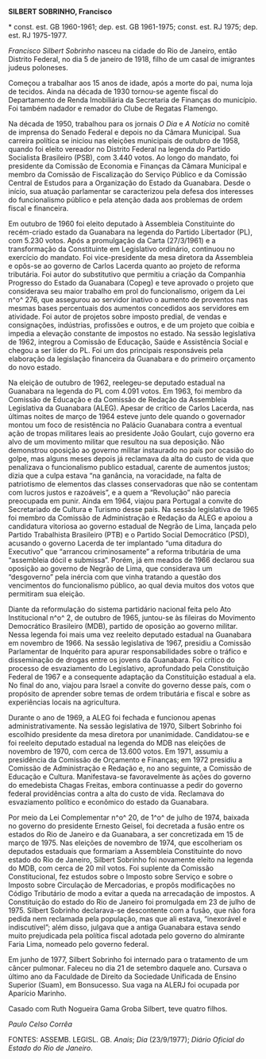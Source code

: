 **SILBERT SOBRINHO, Francisco**

\* const. est. GB 1960-1961; dep. est. GB 1961-1975; const. est. RJ
1975; dep. est. RJ 1975-1977.

*Francisco Silbert Sobrinho* nasceu na cidade do Rio de Janeiro, então
Distrito Federal, no dia 5 de janeiro de 1918, filho de um casal de
imigrantes judeus poloneses.

Começou a trabalhar aos 15 anos de idade, após a morte do pai, numa loja
de tecidos. Ainda na década de 1930 tornou-se agente fiscal do
Departamento de Renda Imobiliária da Secretaria de Finanças do
município. Foi também nadador e remador do Clube de Regatas Flamengo.

Na década de 1950, trabalhou para os jornais *O Dia* e *A Notícia* no
comitê de imprensa do Senado Federal e depois no da Câmara Municipal.
Sua carreira política se iniciou nas eleições municipais de outubro de
1958, quando foi eleito vereador no Distrito Federal na legenda do
Partido Socialista Brasileiro (PSB), com 3.440 votos. Ao longo do
mandato, foi presidente da Comissão de Economia e Finanças da Câmara
Municipal e membro da Comissão de Fiscalização do Serviço Público e da
Comissão Central de Estudos para a Organização do Estado da Guanabara.
Desde o início, sua atuação parlamentar se caracterizou pela defesa dos
interesses do funcionalismo público e pela atenção dada aos problemas de
ordem fiscal e financeira.

Em outubro de 1960 foi eleito deputado à Assembleia Constituinte do
recém-criado estado da Guanabara na legenda do Partido Libertador (PL),
com 5.230 votos. Após a promulgação da Carta (27/3/1961) e a
transformação da Constituinte em Legislativo ordinário, continuou no
exercício do mandato. Foi vice-presidente da mesa diretora da Assembleia
e opôs-se ao governo de Carlos Lacerda quanto ao projeto de reforma
tributária. Foi autor do substitutivo que permitiu a criação da
Companhia Progresso do Estado da Guanabara (Copeg) e teve aprovado o
projeto que considerava seu maior trabalho em prol do funcionalismo,
origem da Lei n^o^ 276, que assegurou ao servidor inativo o aumento de
proventos nas mesmas bases percentuais dos aumentos concedidos aos
servidores em atividade. Foi autor de projetos sobre imposto predial, de
vendas e consignações, indústrias, profissões e outros, e de um projeto
que coibia e impedia a elevação constante de impostos no estado. Na
sessão legislativa de 1962, integrou a Comissão de Educação, Saúde e
Assistência Social e chegou a ser líder do PL. Foi um dos principais
responsáveis pela elaboração da legislação financeira da Guanabara e do
primeiro orçamento do novo estado.

Na eleição de outubro de 1962, reelegeu-se deputado estadual na
Guanabara na legenda do PL com 4.091 votos. Em 1963, foi membro da
Comissão de Educação e da Comissão de Redação da Assembleia Legislativa
da Guanabara (ALEG). Apesar de crítico de Carlos Lacerda, nas últimas
noites de março de 1964 esteve junto dele quando o governador montou um
foco de resistência no Palácio Guanabara contra a eventual ação de
tropas militares leais ao presidente João Goulart, cujo governo era alvo
de um movimento militar que resultou na sua deposição. Não demonstrou
oposição ao governo militar instaurado no país por ocasião do golpe, mas
alguns meses depois já reclamava da alta do custo de vida que penalizava
o funcionalismo publico estadual, carente de aumentos justos; dizia que
a culpa estava “na ganância, na voracidade, na falta de patriotismo de
elementos das classes conservadoras que não se contentam com lucros
justos e razoáveis”, e a quem a “Revolução” não parecia preocupada em
punir. Ainda em 1964, viajou para Portugal a convite do Secretariado de
Cultura e Turismo desse país. Na sessão legislativa de 1965 foi membro
da Comissão de Administração e Redação da ALEG e apoiou a candidatura
vitoriosa ao governo estadual de Negrão de Lima, lançada pelo Partido
Trabalhista Brasileiro (PTB) e o Partido Social Democrático (PSD),
acusando o governo Lacerda de ter implantado “uma ditadura do Executivo”
que “arrancou criminosamente” a reforma tributária de uma “assembleia
dócil e submissa”. Porém, já em meados de 1966 declarou sua oposição ao
governo de Negrão de Lima, que considerava um “desgoverno” pela inércia
com que vinha tratando a questão dos vencimentos do funcionalismo
público, ao qual devia muitos dos votos que permitiram sua eleição.

Diante da reformulação do sistema partidário nacional feita pelo Ato
Institucional n^o^ 2, de outubro de 1965, juntou-se às fileiras do
Movimento Democrático Brasileiro (MDB), partido de oposição ao governo
militar. Nessa legenda foi mais uma vez reeleito deputado estadual na
Guanabara em novembro de 1966. Na sessão legislativa de 1967, presidiu a
Comissão Parlamentar de Inquérito para apurar responsabilidades sobre o
tráfico e disseminação de drogas entre os jovens da Guanabara. Foi
crítico do processo de esvaziamento do Legislativo, aprofundado pela
Constituição Federal de 1967 e a consequente adaptação da Constituição
estadual a ela. No final do ano, viajou para Israel a convite do governo
desse país, com o propósito de aprender sobre temas de ordem tributária
e fiscal e sobre as experiências locais na agricultura.

Durante o ano de 1969, a ALEG foi fechada e funcionou apenas
administrativamente. Na sessão legislativa de 1970, Silbert Sobrinho foi
escolhido presidente da mesa diretora por unanimidade. Candidatou-se e
foi reeleito deputado estadual na legenda do MDB nas eleições de
novembro de 1970, com cerca de 13.600 votos. Em 1971, assumiu a
presidência da Comissão de Orçamento e Finanças; em 1972 presidiu a
Comissão de Administração e Redação e, no ano seguinte, a Comissão de
Educação e Cultura. Manifestava-se favoravelmente às ações do governo do
emedebista Chagas Freitas, embora continuasse a pedir do governo federal
providências contra a alta do custo de vida. Reclamava do esvaziamento
político e econômico do estado da Guanabara.

Por meio da Lei Complementar n^o^ 20, de 1^o^ de julho de 1974, baixada
no governo do presidente Ernesto Geisel, foi decretada a fusão entre os
estados do Rio de Janeiro e da Guanabara, a ser concretizada em 15 de
março de 1975. Nas eleições de novembro de 1974, que escolheriam os
deputados estaduais que formariam a Assembleia Constituinte do novo
estado do Rio de Janeiro, Silbert Sobrinho foi novamente eleito na
legenda do MDB, com cerca de 20 mil votos. Foi suplente da Comissão
Constitucional, fez estudos sobre o Imposto sobre Serviço e sobre o
Imposto sobre Circulação de Mercadorias, e propôs modificações no Código
Tributário de modo a evitar a queda na arrecadação de impostos. A
Constituição do estado do Rio de Janeiro foi promulgada em 23 de julho
de 1975. Silbert Sobrinho declarava-se descontente com a fusão, que não
fora pedida nem reclamada pela população, mas que ali estava,
“inexorável e indiscutível”; além disso, julgava que a antiga Guanabara
estava sendo muito prejudicada pela política fiscal adotada pelo governo
do almirante Faria Lima, nomeado pelo governo federal.

Em junho de 1977, Silbert Sobrinho foi internado para o tratamento de um
câncer pulmonar. Faleceu no dia 21 de setembro daquele ano. Cursava o
último ano da Faculdade de Direito da Sociedade Unificada de Ensino
Superior (Suam), em Bonsucesso. Sua vaga na ALERJ foi ocupada por
Aparício Marinho.

Casado com Ruth Nogueira Gama Groba Silbert, teve quatro filhos.

*Paulo Celso Corrêa*

FONTES: ASSEMB. LEGISL. GB. *Anais*; *Dia* (23/9/1977); *Diário Oficial
do Estado do Rio de Janeiro*.
